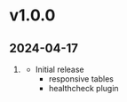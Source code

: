 # v1.0.0
##  2024-04-17

1. [](#new)
    * Initial release
        * responsive tables
        * healthcheck plugin
